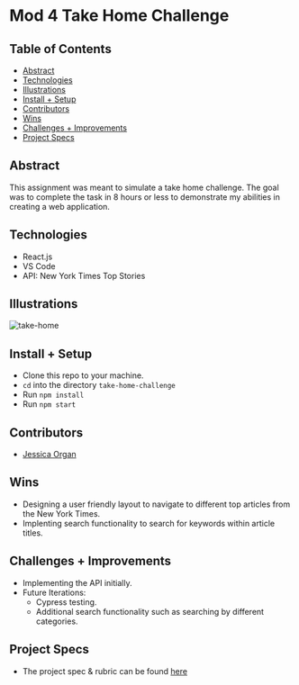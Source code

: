 # Mod 4 Take Home Challenge

## Table of Contents
  - [Abstract](#abstract)
  - [Technologies](#technologies)
  - [Illustrations](#illustrations)
  - [Install + Setup](#set-up)
  - [Contributors](#contributors)
  - [Wins](#wins)
  - [Challenges + Improvements](#challenges-+-Improvements)
  - [Project Specs](#project-specs)



## Abstract
This assignment was meant to simulate a take home challenge. The goal was to complete the task in 8 hours or less to demonstrate my abilities in creating a web application. 

## Technologies
  - React.js
  - VS Code
  - API: New York Times Top Stories

## Illustrations

![take-home](https://user-images.githubusercontent.com/83175748/163434710-d0b4e39f-6853-4c31-836e-84f037a60db6.gif)

## Install + Setup
- Clone this repo to your machine.
- `cd` into the directory `take-home-challenge`
- Run `npm install`
- Run `npm start`

## Contributors
  - [Jessica Organ](https://gist.github.com/Jorgan612)

## Wins
  - Designing a user friendly layout to navigate to different top articles from the New York Times. 
  - Implenting search functionality to search for keywords within article titles. 

## Challenges + Improvements
  - Implementing the API initially.
  - Future Iterations:
    - Cypress testing.
    - Additional search functionality such as searching by different categories.

## Project Specs
  - The project spec & rubric can be found [here](https://mod4.turing.edu/projects/take_home/)
